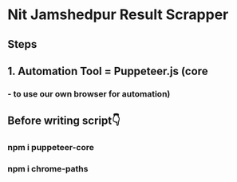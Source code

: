 # Nit Jamshedpur Result Scrapper

## Steps
## 1. Automation Tool = Puppeteer.js (core 
### - to use our own browser for automation)

## Before writing script👇
### npm i puppeteer-core
### npm i chrome-paths
